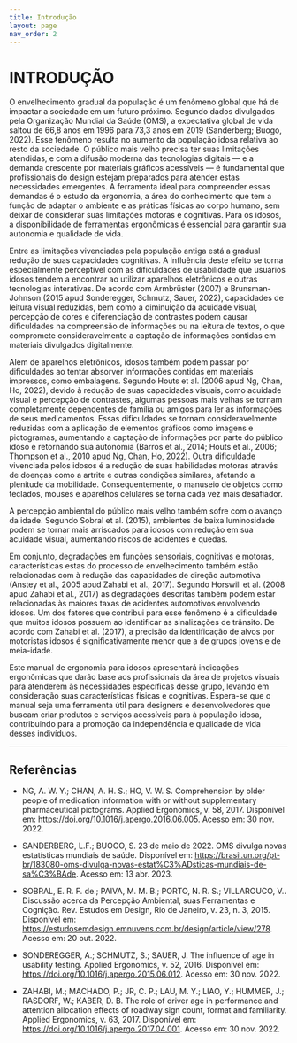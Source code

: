 ```yaml
---
title: Introdução
layout: page
nav_order: 2
---
```


# INTRODUÇÃO

O envelhecimento gradual da população é um fenômeno global que há de impactar a sociedade em um futuro próximo. Segundo dados divulgados pela Organização Mundial da Saúde (OMS), a expectativa global de vida saltou de 66,8 anos em 1996 para 73,3 anos em 2019 (Sanderberg; Buogo, 2022). Esse fenômeno resulta no aumento da população idosa relativa ao resto da sociedade. O público mais velho precisa ter suas limitações atendidas, e com a difusão moderna das tecnologias digitais — e a demanda crescente por materiais gráficos acessíveis — é fundamental que profissionais do design estejam preparados para atender estas necessidades emergentes. A ferramenta ideal para compreender essas demandas é o estudo da ergonomia, a área do conhecimento que tem a função de adaptar o ambiente e as práticas físicas ao corpo humano, sem deixar de considerar suas limitações motoras e cognitivas. Para os idosos, a disponibilidade de ferramentas ergonômicas é essencial para garantir sua autonomia e qualidade de vida.

Entre as limitações vivenciadas pela população antiga está a gradual redução de suas capacidades cognitivas. A influência deste efeito se torna especialmente perceptível com as dificuldades de usabilidade que usuários idosos tendem a encontrar ao utilizar aparelhos eletrônicos e outras tecnologias interativas. De acordo com Armbrüster (2007) e Brunsman-Johnson (2015 apud Sonderegger, Schmutz, Sauer, 2022), capacidades de leitura visual reduzidas, bem como a diminuição da acuidade visual, percepção de cores e diferenciação de contrastes podem causar dificuldades na compreensão de informações ou na leitura de textos, o que compromete consideravelmente a captação de informações contidas em materiais divulgados digitalmente. 

Além de aparelhos eletrônicos, idosos também podem passar por dificuldades ao tentar absorver informações contidas em materiais impressos, como embalagens. Segundo Houts et al. (2006 apud Ng, Chan, Ho, 2022), devido à redução de suas capacidades visuais, como acuidade visual e percepção de contrastes, algumas pessoas mais velhas se tornam completamente dependentes de família ou amigos para ler as informações de seus medicamentos. Essas dificuldades se tornam consideravelmente reduzidas com a aplicação de elementos gráficos como imagens e pictogramas, aumentando a captação de informações por parte do público idoso e retornando sua autonomia (Barros et al., 2014; Houts et al., 2006; Thompson et al., 2010 apud Ng, Chan, Ho, 2022).
Outra dificuldade vivenciada pelos idosos é a redução de suas habilidades motoras através de doenças como a artrite e outras condições similares, afetando a plenitude da mobilidade. Consequentemente, o manuseio de objetos como teclados, mouses e aparelhos celulares se torna cada vez mais desafiador.

A percepção ambiental do público mais velho também sofre com o avanço da idade. Segundo Sobral et al. (2015), ambientes de baixa luminosidade podem se tornar mais arriscados para idosos com redução em sua acuidade visual,  aumentando riscos de acidentes e quedas.

Em conjunto, degradações em funções sensoriais, cognitivas e motoras, características estas do processo de envelhecimento também estão relacionadas com à redução das capacidades de direção automotiva (Anstey et al., 2005 apud Zahabi et al., 2017). Segundo Horswill et al. (2008 apud Zahabi et al., 2017) as degradações descritas também podem estar relacionadas às maiores taxas de acidentes automotivos envolvendo idosos. Um dos fatores que contribui para esse fenômeno é a dificuldade que muitos idosos possuem ao identificar as sinalizações de trânsito. De acordo com Zahabi et al. (2017), a precisão da identificação de alvos por motoristas idosos é significativamente menor que a de grupos jovens e de meia-idade.

Este manual de ergonomia para idosos apresentará indicações ergonômicas que darão base aos profissionais da área de projetos visuais para atenderem às necessidades específicas desse grupo, levando em consideração suas características físicas e cognitivas. Espera-se que o manual seja uma ferramenta útil para designers e desenvolvedores que buscam criar produtos e serviços acessíveis para à população idosa, contribuindo para a promoção da independência e qualidade de vida desses indivíduos.

---

## Referências

- NG, A. W. Y.; CHAN, A. H. S.; HO, V. W. S. Comprehension by older people of medication information with or without supplementary pharmaceutical pictograms. Applied Ergonomics, v. 58, 2017. Disponível em: <https://doi.org/10.1016/j.apergo.2016.06.005>. Acesso em: 30 nov. 2022.

- SANDERBERG, L.F.; BUOGO, S. 23 de maio de 2022. OMS divulga novas estatísticas mundiais de saúde. Disponível em: <https://brasil.un.org/pt-br/183080-oms-divulga-novas-estat%C3%ADsticas-mundiais-de-sa%C3%BAde>. Acesso em: 13 abr. 2023.

- SOBRAL, E. R. F. de.; PAIVA, M. M. B.; PORTO, N. R. S.; VILLAROUCO, V.. Discussão acerca da Percepção Ambiental, suas Ferramentas e Cognição.  Rev. Estudos em Design, Rio de Janeiro, v. 23, n. 3, 2015. Disponível em: <https://estudosemdesign.emnuvens.com.br/design/article/view/278>. Acesso em: 20 out. 2022. 

- SONDEREGGER, A.; SCHMUTZ, S.; SAUER, J. The influence of age in usability testing. Applied Ergonomics, v. 52, 2016. Disponível em: <https://doi.org/10.1016/j.apergo.2015.06.012>. Acesso em: 30 nov. 2022.

- ZAHABI, M.; MACHADO, P.; JR, C. P.; LAU, M. Y.; LIAO, Y.; HUMMER, J.; RASDORF, W.; KABER, D. B. The role of driver age in performance and attention allocation effects of roadway sign count, format and familiarity. Applied Ergonomics, v. 63, 2017. Disponível em: <https://doi.org/10.1016/j.apergo.2017.04.001>. Acesso em: 30 nov. 2022.